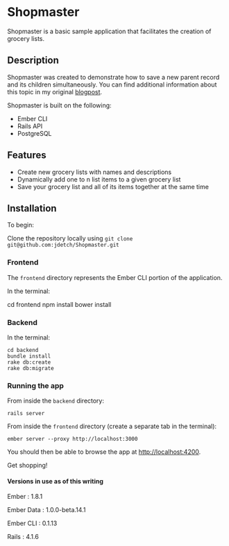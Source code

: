 # Shopmaster

Shopmaster is a basic sample application that facilitates the creation of grocery lists. 
 
## Description

Shopmaster was created to demonstrate how to save a new parent record and its children simultaneously. You can  find additional information about this topic in my original [blogpost](PLACEHOLDER).

Shopmaster is built on the following:

* Ember CLI
* Rails API
* PostgreSQL

## Features
 
* Create new grocery lists with names and descriptions
* Dynamically add one to n list items to a given grocery list
* Save your grocery list and all of its items together at the same time

## Installation

To begin:

Clone the repository locally using `git clone git@github.com:jdetch/Shopmaster.git`

### Frontend

The `frontend` directory represents the Ember CLI portion of the application.

In the terminal:

  cd frontend
    npm install
    bower install 

### Backend

In the terminal:

    cd backend
    bundle install
    rake db:create
    rake db:migrate

### Running the app

From inside the `backend` directory:

    rails server

From inside the `frontend` directory (create a separate tab in the terminal):

    ember server --proxy http://localhost:3000 

You should then be able to browse the app at [http://localhost:4200](http://localhost:4200/).

Get shopping!

#### Versions in use as of this writing

 
Ember      : 1.8.1

Ember Data : 1.0.0-beta.14.1  

Ember CLI  : 0.1.13

Rails      : 4.1.6
